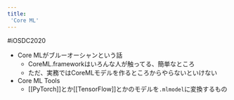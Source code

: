 ```yaml
---
title:
 'Core ML'
---
```


#iOSDC2020
- Core MLがブルーオーシャンという話
    - CoreML.frameworkはいろんな人が触ってる、簡単なところ
    - ただ、実務ではCoreMLモデルを作るところからやらないといけない
- Core ML Tools
    - [[PyTorch]]とか[[TensorFlow]]とかのモデルを`.mlmodel`に変換するもの
